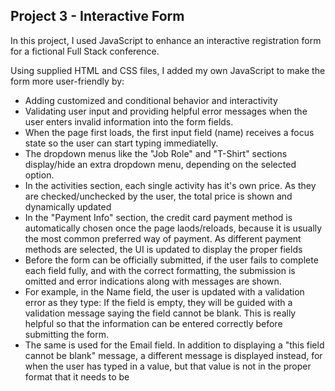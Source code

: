 <h2>Project 3 - Interactive Form</h2>
In this project, I used JavaScript to enhance an interactive registration form for a fictional Full Stack conference.

Using supplied HTML and CSS files, I added my own JavaScript to make the form more user-friendly by:

<ul>
    <li>Adding customized and conditional behavior and interactivity</li>
    <li>Validating user input and providing helpful error messages when the user enters invalid information into the form fields.</li>
    <li>When the page first loads, the first input field (name) receives a focus state so the user can start typing immediatelly.</li>
    <li>The dropdown menus like the "Job Role" and "T-Shirt" sections display/hide an extra dropdown menu, depending on the selected option.</li>
    <li>In the activities section, each single activity has it's own price. As they are checked/unchecked by the user, the total price is shown and dynamically updated
    <li>In the "Payment Info" section, the credit card payment method is automatically chosen once the page laods/reloads, because it is usually the most common preferred way of payment. As different payment methods are selected, the UI is updated to display the proper fields
    <li>Before the form can be officially submitted, if the user fails to complete each field fully, and with the correct formatting, the submission is omitted and error indications along with messages are shown.</li>
    <li>For example, in the Name field, the user is updated with a validation error as they type: If the field is empty, they will be guided with a validation message saying the field cannot be blank. This is really helpful so that the information can be entered correctly before submitting the form.</li>
    <li>The same is used for the Email field. In addition to displaying a "this field cannot be blank" message, a different message is displayed instead, for when the user has typed in a value, but that value is not in the proper format that it needs to be</li>
</ul>
 
